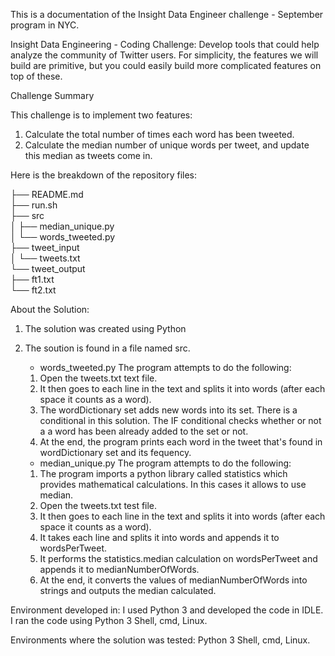 This is a documentation of the Insight Data Engineer challenge - September program in NYC.

Insight Data Engineering - Coding Challenge:
Develop tools that could help analyze the community of Twitter users. For simplicity, the features we will build are primitive, but you could easily build more complicated features on top of these.

Challenge Summary

This challenge is to implement two features:
1) Calculate the total number of times each word has been tweeted.
2) Calculate the median number of unique words per tweet, and update this median as tweets come in.

Here is the breakdown of the repository files:

  ├── README.md  
  ├── run.sh  
  ├── src  
  │   ├── median_unique.py  
  │   └── words_tweeted.py  
  ├── tweet_input  
  │   └── tweets.txt  
  └── tweet_output  
      ├── ft1.txt  
      └── ft2.txt  

About the Solution:

1) The solution was created using Python
2) The soution is found in a file named src.

    - words_tweeted.py
    The program attempts to do the following:
    1) Open the tweets.txt text file. 
    2) It then goes to each line in the text and splits it into words (after each space it counts as a word).
    3) The wordDictionary set adds new words into its set. There is a conditional in this solution. The IF conditional checks whether or not a a word has been already added to the set or not.
    4) At the end, the program prints each word in the tweet that's found in wordDictionary set and its fequency.
    
    - median_unique.py
    The program attempts to do the following:
    1) The program imports a python library called statistics which provides mathematical calculations. In this cases it allows to use median.
    2) Open the tweets.txt test file.
    3) It then goes to each line in the text and splits it into words (after each space it counts as a word).
    4) It takes each line and splits it into words and appends it to wordsPerTweet.
    5) It performs the statistics.median calculation on wordsPerTweet and appends it to medianNumberOfWords.
    6) At the end, it converts the values of medianNumberOfWords into strings and outputs the median calculated.

  Environment developed in:
  I used Python 3 and developed the code in IDLE. I ran the code using Python 3 Shell, cmd, Linux.
  
  Environments where the solution was tested:
  Python 3 Shell, cmd, Linux.
